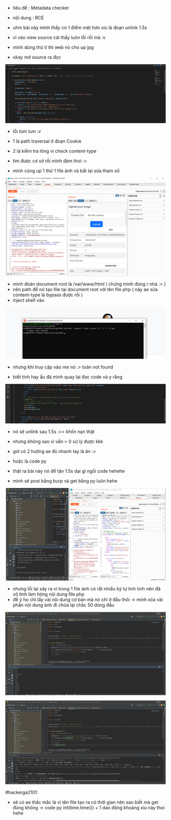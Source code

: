 - tiêu đề : Metadata checker
- nội dung : RCE 

- uhm bài này mình thấy có 1 điểm mệt hơn xíu là đoạn unlink 1.5s 
- vì vào view source cái thấy luôn lỗi rồi mà :v 

- mình dùng thử tí thì web nó cho up jpg 
- okay mở source ra đọc 

![Alt text](<./img/2.2.png>)

- lỗi tùm lum :v 
- 1 là path traversal ở đoạn Cookie 
- 2 là kiểm tra lỏng vì check content-type 

- tìm được cơ sở rồi mình đám thoi :> 
- mình cũng up 1 thử 1 file ảnh và bắt lại sửa tham số 

![Alt text](<./img/2.1.png>)

- mình đoán document root là /var/www/html ( chứng minh đúng r nhá :> )
- nên path để nó tạo file tại document root với tên file php ( này ae sửa content-type là bypass được rồi )
- inject shell vào 

![Alt text](<./img/2.3.png>)

- nhưng khi truy cập vào me nó :> toàn not found 

- biết tính hay ẩu đả mình quay lại đọc code và y rằng 

![Alt text](<./img/2.4.png>)

- nó sẽ unlink sau 1.5s :>> khốn nạn thật 
- nhưng không sao vì vẫn > 0 xử lý được kkk 

- giờ có 2 hướng ae đủ nhanh tay là ăn :> 
- hoặc là code py 

- thật ra bài này nó để tận 1.5s dại gì ngồi code hehehe
- mình sẽ post bằng burp và get bằng py luôn hehe

![Alt text](<./img/2.5.png>)

- nhưng lỗi lại xảy ra vì trong 1 file ảnh có rất nhiều ký tự linh tinh nên đã vô tình làm hỏng nội dung file php 
- để ý họ chỉ lấy vài nội dung cơ bản mà nó chỉ ở đầu thôi -> mình xóa vài phần nội dung ảnh đi chừa lại chắc 50 dòng đầu 

![Alt text](<./img/2.6.png>)

![Alt text](<./img/2.7.png>)

#hackerga2101: 
- sẽ có ae thắc mắc là vì tên file tạo ra có thời gian nên sao biết mà get đúng không -> code py int(time.time()) + 1 dao động khoảng xíu này thoi hehe
